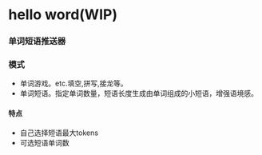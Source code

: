 # hello word(WIP)

### 单词短语推送器

### 模式
- 单词游戏。etc.填空,拼写,接龙等。
- 单词短语。指定单词数量，短语长度生成由单词组成的小短语，增强语境感。


#### 特点
- 自己选择短语最大tokens
- 可选短语单词数